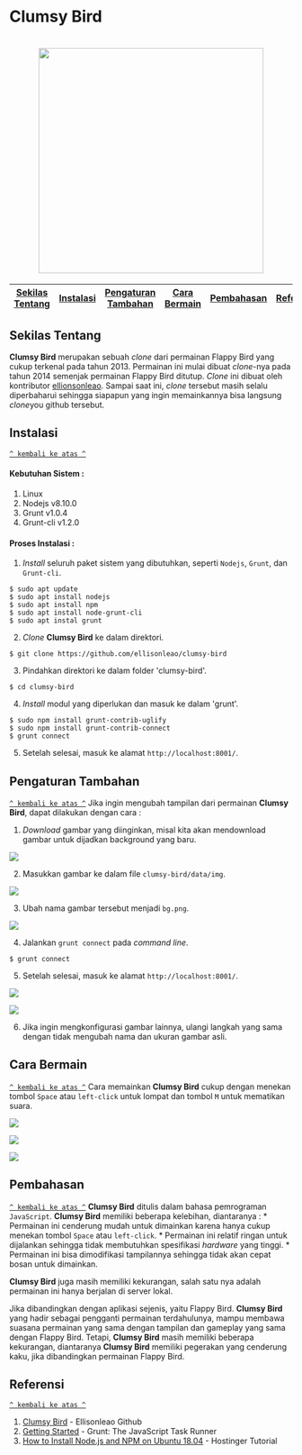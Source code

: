 # Clumsy Bird
<h1 align="center"><img src="https://github.com/Osisuseso/Clumsy-Bird-Komdat-2020/blob/master/Images/flappy%20bird%20icon.png" width="400"></h1>

[Sekilas Tentang](#sekilas-tentang) | [Instalasi](#instalasi) | [Pengaturan Tambahan](#pengaturan-tambahan) | [Cara Bermain](#cara-bermain) | [Pembahasan](#pembahasan) | [Referensi](#referensi)
:---:|:---:|:---:|:---:|:---:|:---:|

## Sekilas Tentang

**Clumsy Bird** merupakan sebuah *clone* dari permainan Flappy Bird yang cukup terkenal pada tahun 2013. Permainan ini mulai dibuat *clone*-nya pada tahun 2014 semenjak permainan Flappy Bird ditutup. *Clone* ini dibuat oleh kontributor [ellionsonleao](https://github.com/ellisonleao). Sampai saat ini, *clone* tersebut masih selalu diperbaharui sehingga siapapun yang ingin memainkannya bisa langsung *clone*you  github tersebut. 

## Instalasi
[`^ kembali ke atas ^`](#)
#### Kebutuhan Sistem :
1. Linux
2. Nodejs v8.10.0
3. Grunt v1.0.4
4. Grunt-cli v1.2.0

#### Proses Instalasi :
1. *Install* seluruh paket sistem yang dibutuhkan, seperti `Nodejs`, `Grunt`, dan `Grunt-cli`.
```
$ sudo apt update
$ sudo apt install nodejs
$ sudo apt install npm
$ sudo apt install node-grunt-cli
$ sudo apt instal grunt
```
2. *Clone* **Clumsy Bird** ke dalam direktori.
```
$ git clone https://github.com/ellisonleao/clumsy-bird
```
3. Pindahkan direktori ke dalam folder 'clumsy-bird'.
```
$ cd clumsy-bird
```
4. *Install* modul yang diperlukan dan masuk ke dalam 'grunt'.
```
$ sudo npm install grunt-contrib-uglify
$ sudo npm install grunt-contrib-connect
$ grunt connect
```
5. Setelah selesai, masuk ke alamat `http://localhost:8001/`.

## Pengaturan Tambahan
[`^ kembali ke atas ^`](#)
Jika ingin mengubah tampilan dari permainan **Clumsy Bird**, dapat dilakukan dengan cara :
1. *Download* gambar yang diinginkan, misal kita akan mendownload gambar untuk dijadkan background yang baru.

![](https://github.com/Osisuseso/Clumsy-Bird-Komdat-2020/blob/master/Images/New%20BG.png)

2. Masukkan gambar ke dalam file `clumsy-bird/data/img`.

![](https://github.com/Osisuseso/Clumsy-Bird-Komdat-2020/blob/master/Images/New%20BG%202.png)

3. Ubah nama gambar tersebut menjadi `bg.png`.

![](https://github.com/Osisuseso/Clumsy-Bird-Komdat-2020/blob/master/Images/New%20BG%203.png)

4. Jalankan `grunt connect` pada *command line*.
```
$ grunt connect
```
5. Setelah selesai, masuk ke alamat `http://localhost:8001/`.

![](https://github.com/Osisuseso/Clumsy-Bird-Komdat-2020/blob/master/Images/New%20Game%20Play%201.png)

![](https://github.com/Osisuseso/Clumsy-Bird-Komdat-2020/blob/master/Images/New%20Game%20Play%202.png)

6. Jika ingin mengkonfigurasi gambar lainnya, ulangi langkah yang sama dengan tidak mengubah nama dan ukuran gambar asli.

## Cara Bermain
[`^ kembali ke atas ^`](#)
Cara memainkan **Clumsy Bird** cukup dengan menekan tombol `Space` atau `left-click` untuk lompat dan tombol `M` untuk mematikan suara.

![](https://github.com/Osisuseso/Clumsy-Bird-Komdat-2020/blob/master/Images/Gameplay%201.png)

![](https://github.com/Osisuseso/Clumsy-Bird-Komdat-2020/blob/master/Images/Gameplay%202.png)

![](https://github.com/Osisuseso/Clumsy-Bird-Komdat-2020/blob/master/Images/Gameplay%203.png)

## Pembahasan
[`^ kembali ke atas ^`](#)
**Clumsy Bird** ditulis dalam bahasa pemrograman `JavaScript`. **Clumsy Bird** memiliki  beberapa kelebihan, diantaranya :
       * Permainan ini cenderung mudah untuk dimainkan karena hanya cukup menekan tombol `Space` atau `left-click`.
       * Permainan ini relatif ringan untuk dijalankan sehingga tidak membutuhkan spesifikasi *hardware* yang tinggi.
       * Permainan ini bisa dimodifikasi tampilannya sehingga tidak akan cepat bosan untuk dimainkan.

**Clumsy Bird** juga masih memiliki kekurangan, salah satu nya adalah permainan ini hanya berjalan di server lokal.  

Jika dibandingkan dengan aplikasi sejenis, yaitu Flappy Bird. **Clumsy Bird** yang hadir sebagai pengganti permainan terdahulunya, mampu membawa suasana permainan yang sama dengan tampilan dan gameplay yang sama dengan Flappy Bird. Tetapi, **Clumsy Bird** masih memiliki beberapa kekurangan, diantaranya **Clumsy Bird** memiliki pegerakan yang cenderung kaku, jika dibandingkan permainan Flappy Bird.  

## Referensi
[`^ kembali ke atas ^`](#)
1. [Clumsy Bird](https://github.com/ellisonleao/clumsy-bird) - Ellisonleao Github
2. [Getting Started](https://gruntjs.com/getting-started) - Grunt: The JavaScript Task Runner
3. [How to Install Node.js and NPM on Ubuntu 18.04](https://www.hostinger.com/tutorials/how-to-install-node-ubuntu) - Hostinger Tutorial
